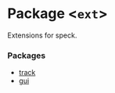 Package \<`ext`\>
=================
Extensions for speck.

### Packages
- [track](track/track.md)
- [gui](gui/gui.md)
